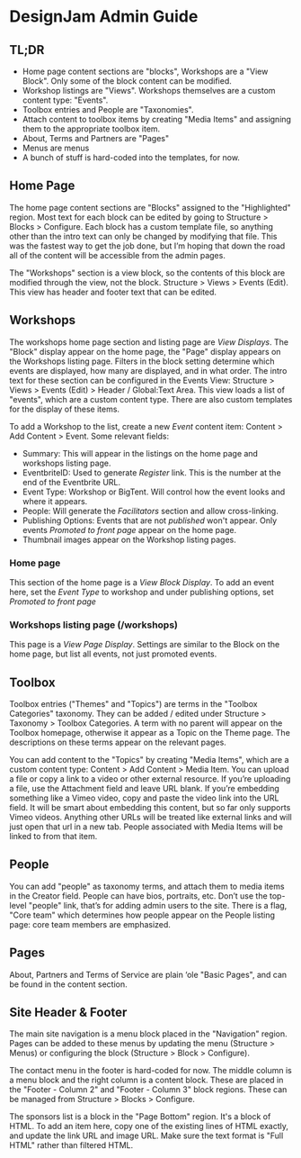 # DesignJam Admin Guide

## TL;DR
 - Home page content sections are "blocks", Workshops are a "View Block". Only some of the block content can be modified.
 - Workshop listings are "Views". Workshops themselves are a custom content type: "Events".
 - Toolbox entries and People are "Taxonomies".
 - Attach content to toolbox items by creating "Media Items" and assigning them to the appropriate toolbox item.
 - About, Terms and Partners are "Pages"
 - Menus are menus
 - A bunch of stuff is hard-coded into the templates, for now.

## Home Page
The home page content sections are "Blocks" assigned to the "Highlighted" region. Most text for each block can be edited by going to Structure > Blocks > Configure. Each block has a custom template file, so anything other than the intro text can only be changed by modifying that file. This was the fastest way to get the job done, but I’m hoping that down the road all of the content will be accessible from the admin pages.

The "Workshops" section is a view block, so the contents of this block are modified through the view, not the block. Structure > Views > Events (Edit). This view has header and footer text that can be edited.

## Workshops
The workshops home page section and listing page are *View Displays*. The "Block" display appear on the home page, the "Page" display appears on the Workshops listing page. Filters in the block setting determine which events are displayed, how many are displayed, and in what order. The intro text for these section can be configured in the Events View: Structure > Views > Events (Edit) > Header / Global:Text Area. This view loads a list of "events", which are a custom content type. There are also custom templates for the display of these items.

To add a Workshop to the list, create a new *Event* content item: Content > Add Content > Event. Some relevant fields:

 - Summary: This will appear in the listings on the home page and workshops listing page.
 - EventbriteID: Used to generate *Register* link. This is the number at the end of the Eventbrite URL.
 - Event Type: Workshop or BigTent. Will control how the event looks and where it appears.
 - People: Will generate the *Facilitators* section and allow cross-linking.
 - Publishing Options: Events that are not *published* won't appear. Only events *Promoted to front page* appear on the home page.
 - Thumbnail images appear on the Workshop listing pages.

### Home page
This section of the home page is a *View Block Display*.  To add an event here, set the *Event Type* to workshop and under publishing options, set *Promoted to front page*

### Workshops listing page (/workshops)
This page is a *View Page Display*. Settings are similar to the Block on the home page, but list all events, not just promoted events.

## Toolbox
Toolbox entries ("Themes" and "Topics") are terms in the "Toolbox Categories" taxonomy. They can be added / edited under Structure > Taxonomy > Toolbox Categories. A term with no parent will appear on the Toolbox homepage, otherwise it appear as a Topic on the Theme page. The descriptions on these terms appear on the relevant pages.

You can add content to the "Topics" by creating "Media Items", which are a custom content type: Content > Add Content > Media Item. You can upload a file or copy a link to a video or other external resource. If you’re uploading a file, use the Attachment field and leave URL blank. If you’re embedding something like a Vimeo video, copy and paste the video link into the URL field. It will be smart about embedding this content, but so far only supports Vimeo videos. Anything other URLs will be treated like external links and will just open that url in a new tab. People associated with Media Items will be linked to from that item.

## People
You can add "people" as taxonomy terms, and attach them to media items in the Creator field. People can have bios, portraits, etc. Don’t use the top-level "people" link, that’s for adding admin users to the site. There is a flag, "Core team" which determines how people appear on the People listing page: core team members are emphasized.

## Pages
About, Partners and Terms of Service are plain ‘ole "Basic Pages", and can be found in the content section.  

## Site Header & Footer
The main site navigation is a menu block placed in the "Navigation" region. Pages can be added to these menus by updating the menu (Structure > Menus) or configuring the block (Structure > Block > Configure).

The contact menu in the footer is hard-coded for now. The middle column is a menu block and the right column is a content block. These are placed in the "Footer - Column 2" and "Footer - Column 3" block regions. These can be managed from Structure > Blocks > Configure.

The sponsors list is a block in the "Page Bottom" region. It's a block of HTML. To add an item here, copy one of the existing lines of HTML exactly, and update the link URL and image URL. Make sure the text format is "Full HTML" rather than filtered HTML.  
